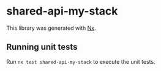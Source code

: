 # shared-api-my-stack

This library was generated with [Nx](https://nx.dev).

## Running unit tests

Run `nx test shared-api-my-stack` to execute the unit tests.
